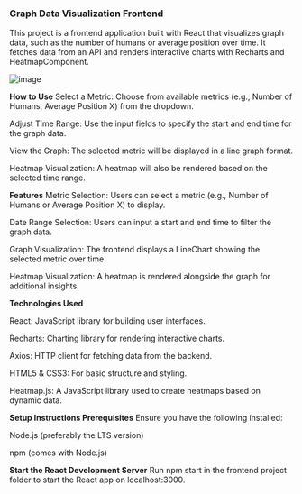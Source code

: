 ###  Graph Data Visualization Frontend
This project is a frontend application built with React that visualizes graph data, such as the number of humans or average position over time. It fetches data from an API and renders interactive charts with Recharts and HeatmapComponent.

![image](https://github.com/user-attachments/assets/b63c9e00-dcc4-4175-bd5a-0a956ba300e3)

**How to Use**
Select a Metric: Choose from available metrics (e.g., Number of Humans, Average Position X) from the dropdown.

Adjust Time Range: Use the input fields to specify the start and end time for the graph data.

View the Graph: The selected metric will be displayed in a line graph format.

Heatmap Visualization: A heatmap will also be rendered based on the selected time range.

**Features**
Metric Selection: Users can select a metric (e.g., Number of Humans or Average Position X) to display.

Date Range Selection: Users can input a start and end time to filter the graph data.

Graph Visualization: The frontend displays a LineChart showing the selected metric over time.

Heatmap Visualization: A heatmap is rendered alongside the graph for additional insights.

**Technologies Used**

React: JavaScript library for building user interfaces.

Recharts: Charting library for rendering interactive charts.

Axios: HTTP client for fetching data from the backend.

HTML5 & CSS3: For basic structure and styling.

Heatmap.js: A JavaScript library used to create heatmaps based on dynamic data.

**Setup Instructions
Prerequisites**
Ensure you have the following installed:

Node.js (preferably the LTS version)

npm (comes with Node.js)

**Start the React Development Server**
Run npm start in the frontend project folder to start the React app on localhost:3000.

